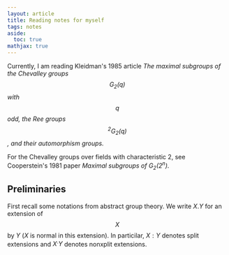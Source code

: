 ```yaml
---
layout: article
title: Reading notes for myself
tags: notes
aside:
  toc: true
mathjax: true
---
```

Currently, I am reading Kleidman's 1985 article *The maximal subgroups of the Chevalley groups $$G_2(q)$$ with $$q$$ odd, the Ree groups $$^2G_2(q)$$, and their automorphism groups.*


For the Chevalley groups over fields with characteristic 2, see Cooperstein's 1981 paper *Maximal subgroups of $G_2(2^n)$.*

## Preliminaries

First recall some notations from abstract group theory. We write $X.Y$ for an extension of $$X$$ by $Y$ ($X$ is normal in this extension). In particilar, $X:Y$ denotes split extensions and $X^.Y$ denotes nonxplit extensions. 


<!--more-->

